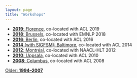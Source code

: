 ```yaml
---
layout: page
title: "Workshops"
---
```


- [**2019**: Florence](2019), co-located with ACL 2019
- [**2018**: Brussels](2018), co-located with EMNLP 2018
- [**2016**: Berlin](https://ryancotterell.github.io/sigmorphon2016/), co-located with ACL 2016
- [**2014** (with SIGFSM): Baltimore](http://mirror.aclweb.org/acl2014/W14-28/index.html), co-located with ACL 2014
- [**2012**: Montréal](http://www.nltg.brighton.ac.uk/research/sigmorphon2012/), co-located with NAACL-HLT 2012
- [**2010**: Uppsala](https://quote.ucsd.edu/phonoloblog/2010/01/16/sigmorphon-2010/), co-located with ACL 2010
- [**2008**: Columbus](http://dblp1.uni-trier.de/db/conf/sigmorphon/sigmorphon2008), co-located with ACL 2008

[Older: **1994–2007**](http://salad.cs.swarthmore.edu/sigphon/biblio/proceedings.php)
